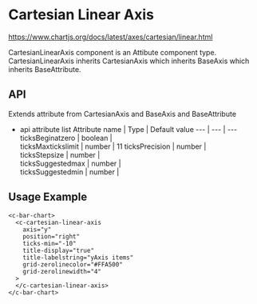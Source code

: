 # Cartesian Linear Axis

https://www.chartjs.org/docs/latest/axes/cartesian/linear.html

CartesianLinearAxis component is an Attibute component type.
CartesianLinearAxis inherits CartesianAxis which inherits BaseAxis which inherits BaseAttribute.

## API

Extends attribute from CartesianAxis and BaseAxis and BaseAttribute

- api attribute list
  Attribute name | Type | Default value
  --- | --- | ---
  ticksBeginatzero | boolean |  
  ticksMaxtickslimit | number | 11
  ticksPrecision | number |  
  ticksStepsize | number |  
  ticksSuggestedmax | number |  
  ticksSuggestedmin | number |

## Usage Example

```
<c-bar-chart>
  <c-cartesian-linear-axis
    axis="y"
    position="right"
    ticks-min="-10"
    title-display="true"
    title-labelstring="yAxis items"
    grid-zerolinecolor="#FFA500"
    grid-zerolinewidth="4"
  >
  </c-cartesian-linear-axis>
</c-bar-chart>
```
